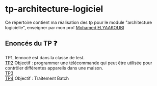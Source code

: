 # tp-architecture-logiciel



Ce répertoire contient ma réalisation des tp pour le module "architecture logicielle", enseigner par mon prof [Mohamed ELYAAKOUBI](https://github.com/elyaakoubi)  


## Enoncés du TP ❓
TP1, lennocé est dans la classe de test.
<br/>[TP2](https://pdfhost.io/v/Df93Vz9yg_Microsoft_Word_TPCommand.pdf) Objectif : programmer une télécommande qui peut être utilisée pour contrôler différentes appareils
dans une maison. 
<br/>[TP3](https://pdfhost.io/v/LhQJcbLOW_Microsoft_Word_TP3.pdf) 
<br/>[TP4](https://pdfhost.io/v/Ofbn7X7Up_Microsoft_Word_TpBatch.pdf)  Objectif : Traitement Batch
